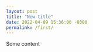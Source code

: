 ```yaml
---
layout: post
title: "New title"
date: 2022-04-09 15:36:00 -0300
permalink: /first/
---
```


Some content